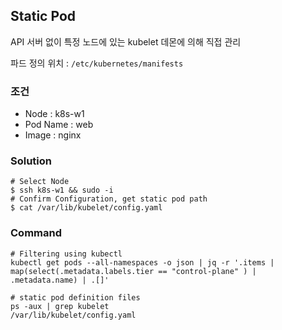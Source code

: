 ## Static Pod

API 서버 없이 특정 노드에 있는 kubelet 데몬에 의해 직접 관리

파드 정의 위치 : `/etc/kubernetes/manifests`



### 조건

- Node : k8s-w1
- Pod Name : web
- Image : nginx

### Solution

```shell
# Select Node
$ ssh k8s-w1 && sudo -i
# Confirm Configuration, get static pod path
$ cat /var/lib/kubelet/config.yaml
```





### Command

```shell
# Filtering using kubectl
kubectl get pods --all-namespaces -o json | jq -r '.items | map(select(.metadata.labels.tier == "control-plane" ) | .metadata.name) | .[]'

# static pod definition files
ps -aux | grep kubelet
/var/lib/kubelet/config.yaml

```

